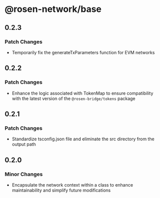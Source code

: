 # @rosen-network/base

## 0.2.3

### Patch Changes

- Temporarily fix the generateTxParameters function for EVM networks

## 0.2.2

### Patch Changes

- Enhance the logic associated with TokenMap to ensure compatibility with the latest version of the `@rosen-bridge/tokens` package

## 0.2.1

### Patch Changes

- Standardize tsconfig.json file and eliminate the src directory from the output path

## 0.2.0

### Minor Changes

- Encapsulate the network context within a class to enhance maintainability and simplify future modifications
